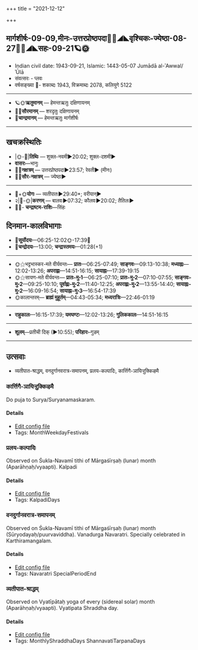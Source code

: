 +++
title = "2021-12-12"

+++
## मार्गशीर्षः-09-09,मीनः-उत्तरप्रोष्ठपदा🌛🌌◢◣वृश्चिकः-ज्येष्ठा-08-27🌌🌞◢◣सहः-09-21🪐🌞
- Indian civil date: 1943-09-21, Islamic: 1443-05-07 Jumādā al-ʾAwwal/ʾŪlā
- संवत्सरः - प्लवः
- वर्षसङ्ख्या 🌛- शकाब्दः 1943, विक्रमाब्दः 2078, कलियुगे 5122
___________________
- 🪐🌞**ऋतुमानम्** — हेमन्तऋतुः दक्षिणायनम्
- 🌌🌞**सौरमानम्** — शरदृतुः दक्षिणायनम्
- 🌛**चान्द्रमानम्** — हेमन्तऋतुः मार्गशीर्षः
___________________


## खचक्रस्थितिः
- |🌞-🌛|**तिथिः** — शुक्ल-नवमी►20:02; शुक्ल-दशमी►  
- **वासरः**—भानुः  
- 🌌🌛**नक्षत्रम्** — उत्तरप्रोष्ठपदा►23:57; रेवती► (मीनः)  
- 🌌🌞**सौर-नक्षत्रम्** — ज्येष्ठा►  
___________________
- 🌛+🌞**योगः** — व्यतीपातः►29:40*; वरीयान्►  
- २|🌛-🌞|**करणम्** — बालवः►07:32; कौलवः►20:02; तैतिलः►  
- 🌌🌛- **चन्द्राष्टम-राशिः**—सिंहः  


## दिनमान-कालविभागाः
- 🌅**सूर्योदयः**—06:25-12:02🌞️-17:39🌇  
- 🌛**चन्द्रोदयः**—13:00; **चन्द्रास्तमयः**—01:28(+1)  
___________________
- 🌞⚝भट्टभास्कर-मते वीर्यवन्तः— **प्रातः**—06:25-07:49; **साङ्गवः**—09:13-10:38; **मध्याह्नः**—12:02-13:26; **अपराह्णः**—14:51-16:15; **सायाह्नः**—17:39-19:15  
- 🌞⚝सायण-मते वीर्यवन्तः— **प्रातः-मु॰1**—06:25-07:10; **प्रातः-मु॰2**—07:10-07:55; **साङ्गवः-मु॰2**—09:25-10:10; **पूर्वाह्णः-मु॰2**—11:40-12:25; **अपराह्णः-मु॰2**—13:55-14:40; **सायाह्नः-मु॰2**—16:09-16:54; **सायाह्नः-मु॰3**—16:54-17:39  
- 🌞कालान्तरम्— **ब्राह्मं मुहूर्तम्**—04:43-05:34; **मध्यरात्रिः**—22:46-01:19  
___________________
- **राहुकालः**—16:15-17:39; **यमघण्टः**—12:02-13:26; **गुलिककालः**—14:51-16:15  
___________________
- **शूलम्**—प्रतीची दिक् (►10:55); **परिहारः**–गुडम्  
___________________

## उत्सवाः
- व्यतीपात-श्राद्धम्, वनदुर्गानवरात्र-समापनम्, प्रलय-कल्पादिः, कार्त्तिगै-ञायिऱ्ऱुक्किऴमै
### कार्त्तिगै-ञायिऱ्ऱुक्किऴमै

Do puja to Surya/Suryanamaskaram.

#### Details
- [Edit config file](https://github.com/jyotisham/adyatithi/tree/master/tamil/description_only/kArttigai~JAyir2r2ukkizhamai.toml)
- Tags: MonthWeekdayFestivals


### प्रलय-कल्पादिः

Observed on Śukla-Navamī tithi of Mārgaśīrṣaḥ (lunar) month (Aparāhṇaḥ/vyaapti). Kalpadi

#### Details
- [Edit config file](https://github.com/jyotisham/adyatithi/tree/master/time_focus/yugAdiH/lunar_month/tithi/09/09/pralaya-kalpAdiH.toml)
- Tags: KalpadiDays


### वनदुर्गानवरात्र-समापनम्

Observed on Śukla-Navamī tithi of Mārgaśīrṣaḥ (lunar) month (Sūryodayaḥ/puurvaviddha). Vanadurga Navaratri. Specially celebrated in Karthiramangalam.

#### Details
- [Edit config file](https://github.com/jyotisham/adyatithi/tree/master/devatA/shakti/lunar_month/tithi/09/09/vanadurgAnavarAtra-samApanam.toml)
- Tags: Navaratri SpecialPeriodEnd


### व्यतीपात-श्राद्धम्

Observed on Vyatīpātaḥ yoga of every (sidereal solar) month (Aparāhṇaḥ/vyaapti). Vyatipata Shraddha day.

#### Details
- [Edit config file](https://github.com/jyotisham/adyatithi/tree/master/devatA/pitR/sidereal_solar_month/yoga/00/17/vyatIpAta-zrAddham.toml)
- Tags: MonthlyShraddhaDays ShannavatiTarpanaDays


